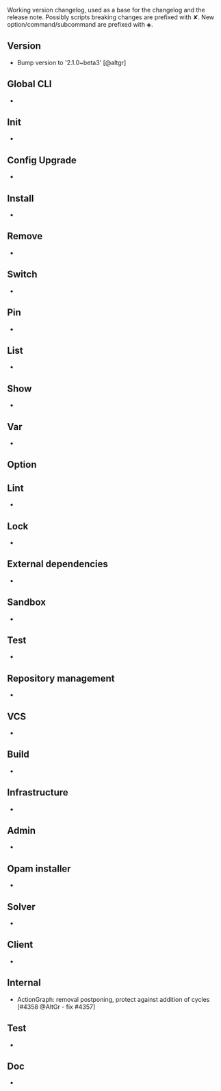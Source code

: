 Working version changelog, used as a base for the changelog and the release
note.
Possibly scripts breaking changes are prefixed with ✘.
New option/command/subcommand are prefixed with ◈.

## Version
  * Bump version to '2.1.0~beta3' [@altgr]

## Global CLI
  *

## Init
  *

## Config Upgrade
  *

## Install
  *

## Remove
  *

## Switch
  *

## Pin
  *

## List
  *

## Show
  *

## Var
  *

## Option

## Lint
  *

## Lock
  *

## External dependencies
  *

## Sandbox
  *

## Test
  *

## Repository management
  *

## VCS
  *

## Build
  *

## Infrastructure
  *

## Admin
  *

## Opam installer
  *

## Solver
  *

## Client
  *

## Internal
  * ActionGraph: removal postponing, protect against addition of cycles [#4358 @AltGr - fix #4357]

## Test
  *

## Doc
  *
